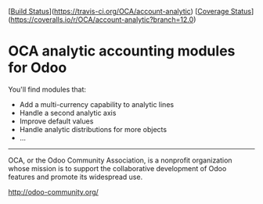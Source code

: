 [[Build Status](https://travis-ci.org/OCA/account-analytic.svg?branch=12.0)](https://travis-ci.org/OCA/account-analytic)
[[Coverage Status](https://coveralls.io/repos/OCA/account-analytic/badge.png?branch=12.0)](https://coveralls.io/r/OCA/account-analytic?branch=12.0)

OCA analytic accounting modules for Odoo
========================================

You'll find modules that:

 - Add a multi-currency capability to analytic lines
 - Handle a second analytic axis
 - Improve default values
 - Handle analytic distributions for more objects
 - ...



----

OCA, or the Odoo Community Association, is a nonprofit organization whose
mission is to support the collaborative development of Odoo features and
promote its widespread use.

http://odoo-community.org/
